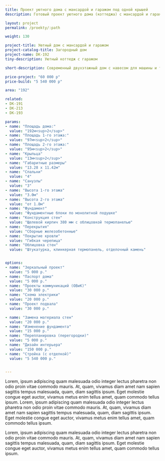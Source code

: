```yaml
---
title: Проект уютного дома с мансардой и гаражом под одной крышей
description: Готовый проект уютного дома (коттеджа) с мансардой и гаражом под одной крышей, из кирпича, газобетона или пеноблоков. Площадь&#58; 192 м.кв.

layout: project
permalink: /proekty/:path

weight: 130

project-title: Уютный дом с мансардой и гаражом
project-catalog-title: Загородный дом
project-name: DK-192
tiny-description: Уютный коттедж с гаражом

short-description: Современный двухэтажный дом с навесом для машины и террасой. Просторная гостиная позволит собраться всей семьей за праздничным столом, а после вкусного ужина выйти на террасу, завернуться в плед, пить горячий чай и любоваться красивым видом на сад.

price-project: "60 000 р"
price-build: "5 540 000 р"

area: "192"

related:
- DK-191
- DK-213
- DK-193

params:
- name: "Площадь дома:"
  value: "192м<sup>2</sup>"
- name: "Площадь 1-го этажа:"
  value: "97м<sup>2</sup>"
- name: "Площадь 2-го этажа:"
  value: "95м<sup>2</sup>"
- name: "Крыльца"
  value: "13м<sup>2</sup>"
- name: "Габаритные размеры"
  value: "13.28 x 11.42м"
- name: "Спальни"
  value: "4"
- name: "Санузлы"
  value: "3"
- name: "Высота 1-го этажа"
  value: "3.0м"
- name: "Высота 2-го этажа"
  value: "от 1.8м"
- name: "Фундамент"
  value: "Фундаментные блоки по монолитной подушке"
- name: "Конструкция стен"
  value: "Щелевой кирпич 380 мм с облицовкой термопанелью"
- name: "Перекрытия"
  value: "Сборные железобетонные"
- name: "Покрытие кровли"
  value: "Гибкая черепица"
- name: "Облицовка стен"
  value: "Штукатурка, клинкерная термопанель, отделочный камень"


options:
- name: "Зеркальный проект"
  value: "5 000 р."
- name: "Паспорт дома"
  value: "5 000 р."
- name: "Проекты коммуникаций (ОВиК)"
  value: "30 000 р."
- name: "Схема электрики"
  value: "20 000 р."
- name: "Проект подвала"
  value: "30 000 р."

- name: "Замена материала стен"
  value: "20 000 р."
- name: "Изменение фундамента"
  value: "15 000 р."
- name: "Перепланировка (перегородки)"
  value: "5 000 р."
- name: "Дизайн интерьера"
  value: "150 000 р."
- name: "Стройка (с отделкой)"
  value: "5 540 000 р." 

  
---
```


Lorem, ipsum adipiscing quam malesuada odio integer lectus pharetra non odio proin vitae commodo mauris. At, quam, vivamus diam amet nam sapien sagittis tempus malesuada, quam, diam sagittis ipsum. Eget molestie congue eget auctor, vivamus metus enim tellus amet, quam commodo tellus ipsum. Lorem, ipsum adipiscing quam malesuada odio integer lectus pharetra non odio proin vitae commodo mauris. At, quam, vivamus diam amet nam sapien sagittis tempus malesuada, quam, diam sagittis ipsum. Eget molestie congue eget auctor, vivamus metus enim tellus amet, quam commodo tellus ipsum.

Lorem, ipsum adipiscing quam malesuada odio integer lectus pharetra non odio proin vitae commodo mauris. At, quam, vivamus diam amet nam sapien sagittis tempus malesuada, quam, diam sagittis ipsum. Eget molestie congue eget auctor, vivamus metus enim tellus amet, quam commodo tellus ipsum.								